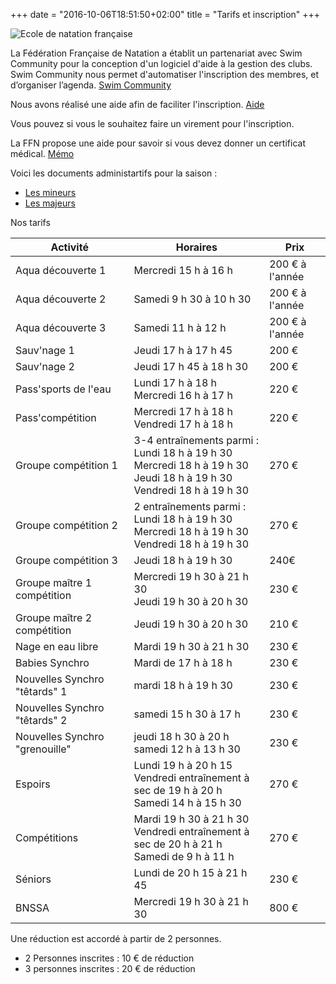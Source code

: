 +++
date = "2016-10-06T18:51:50+02:00"
title = "Tarifs et inscription"
+++

<img src="/img/partenariat_ffn.jpg" class="img-responsive img-center" alt="Ecole de natation française">

La Fédération Française de Natation a établit un partenariat avec Swim Community
pour la conception d'un logiciel d'aide à la gestion des clubs.
Swim Community nous permet d'automatiser l'inscription des membres, et
d’organiser l’agenda.
[Swim Community](https://cnpaysmornantais.swim-community.fr/Pages/Login.aspx)

Nous avons réalisé une aide afin de faciliter l'inscription.
[Aide](/pdf/inscription_CNPM.pdf)

Vous pouvez si vous le souhaitez faire un virement pour l'inscription.

La FFN propose une aide pour savoir si vous devez donner un certificat médical.
[Mémo](/img/memo_certificat_medical.png)

Voici les documents administartifs pour la saison :

* [Les mineurs](/pdf/2021-2022FormulaireMineurs.pdf)
* [Les majeurs](/pdf/2021-2022FormulaireMajeurs.pdf)

Nos tarifs
<table class="table table-striped">
<thead>
<tr>
<th>Activité</th>
<th>Horaires</th>
<th>Prix</th>
</tr>
</thead>
<tbody>
<tr>
<td>Aqua découverte 1</td>
<td>Mercredi 15 h à 16 h</td>
<td>200 € à l'année</td>
</tr>
<tr>
<td>Aqua découverte 2</td>
<td>Samedi 9 h 30 à 10 h 30</td>
<td>200 € à l'année</td>
</tr>
<tr>
<td>Aqua découverte 3</td>
<td>Samedi 11 h à 12 h</td>
<td>200 € à l'année</td>
</tr>
<tr>
<td>Sauv'nage 1</td>
<td>Jeudi 17 h à 17 h 45</td>
<td>200 €</td>
</tr>
<td>Sauv'nage 2</td>
<td>Jeudi 17 h 45 à 18 h 30</td>
<td>200 €</td>
</tr>
<tr>
<td>Pass'sports de l'eau</td>
<td>Lundi 17 h à 18 h </br>
Mercredi 16 h à 17 h</td>
<td>220 €</td>
</tr>
<tr>
<td>Pass'compétition</td>
<td>Mercredi 17 h à 18 h</br>
Vendredi 17 h à 18 h</td>
<td>220 €</td>
</tr>
<tr>
<td>Groupe compétition 1</td>
<td>
3-4 entraînements parmi :</br>
Lundi 18 h à 19 h 30</br>
Mercredi 18 h à 19 h 30</br>
Jeudi 18 h à 19 h 30</br>
Vendredi 18 h à 19 h 30</td>
<td>270 €</td>
<tr>
<td>Groupe compétition 2</td>
<td>
2 entraînements parmi :</br>
Lundi 18 h à 19 h 30</br>
Mercredi 18 h à 19 h 30</br>
Vendredi 18 h à 19 h 30</td>
<td>270 €</td>
<tr>
<td>Groupe compétition 3</td>
<td>Jeudi 18 h à 19 h 30</td>
<td>240€</td>
<tr>
<td>Groupe maître 1 compétition</td>
<td>Mercredi 19 h 30 à 21 h 30</br>
Jeudi 19 h 30 à 20 h 30</td>
<td>230 €</td>
</tr>
<tr>
<td>Groupe maître 2 compétition</td>
<td>Jeudi 19 h 30 à 20 h 30</td>
<td>210 €</td>
</tr>
<tr>
<td>Nage en eau libre</td>
<td>Mardi 19 h 30 à 21 h 30</td>
<td>230 €</td>
</tr>
<tr>
<td>Babies Synchro</td>
<td>Mardi de 17 h à 18 h</td>
<td>230 €</td>
<tr>
<td>Nouvelles Synchro "têtards" 1</td>
<td>mardi 18 h à 19 h 30</td>
<td>230 €</td>
</tr>
<tr>
<td>Nouvelles Synchro "têtards" 2</td>
<td>samedi 15 h 30 à 17 h</td>
<td>230 €</td>
</tr>
<tr>
<td>Nouvelles Synchro "grenouille"</td>
<td>jeudi 18 h 30 à 20 h</br>
samedi 12 h à 13 h 30</td>
<td>230 €</td>
</tr>
<tr>
<td>Espoirs</td>
<td>Lundi 19 h à 20 h 15</br>
Vendredi entraînement à sec de 19 h à 20 h</br>
Samedi 14 h à 15 h 30</td>
<td>270 €</td>
</tr>
<tr>
<td>Compétitions</td>
<td>Mardi 19 h 30 à 21 h 30</br>
Vendredi entraînement à sec de 20 h à 21 h</br>
Samedi de 9 h à 11 h</td>
<td>270 €</td>
</tr>
<tr>
<td>Séniors</td>
<td>Lundi de 20 h 15 à 21 h 45</td>
<td>230 €</td>
</tr>
<tr>
<tr>
<td>BNSSA</td>
<td>Mercredi 19 h 30 à 21 h 30</td>
<td>800 €</td>
</tr>
</tbody>
</table>

Une réduction est accordé à partir de 2 personnes.

* 2 Personnes inscrites : 10 € de réduction
* 3 personnes inscrites : 20 € de réduction

